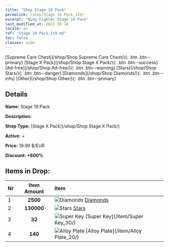 ```yaml
---
title: "Shop Stage 19 Pack"
permalink: /shop/Stage 19 Pack_119/
excerpt: "Wing Fighter Stage 19 Pack"
last_modified_at: 2023-10-18
locale: en
ref: "Stage 19 Pack_119.md"
toc: false
classes: wide
---
```



  [Supreme Care Chest](/shop/Shop Supreme Care Chest/){: .btn .btn--primary}   [Stage X Pack](/shop/Shop Stage X Pack/){: .btn .btn--success}   [Ad-free](/shop/Shop Ad-free/){: .btn .btn--warning}   [Stars](/shop/Shop Stars/){: .btn .btn--danger}   [Diamonds](/shop/Shop Diamonds/){: .btn .btn--info}   [Other](/shop/Shop Other/){: .btn .btn--primary} 

## Details

 **Name:** Stage 19 Pack 

 **Description:** 

 **Shop Type:** [Stage X Pack](/shop/Shop Stage X Pack/)

 **Active:** + 

 **Price:** 19.99 $/EUR 

 **Discount: +600%** 



## Items in Drop:

  |  Nr | Item Amount  |       Item       |
  |:----|:------------:|:-----------------|
  | 1 | **2500**  | ![Diamonds](/images/item/Diamonds_p.png) [Diamonds](/item/Diamonds_15/) | 
  | 2 | **130000**  | ![Stars](/images/item/Stars_p.png) [Stars](/item/Stars_2/) | 
  | 3 | **32**  | ![Super Key](/images/item/Super_Key_p.png) [Super Key](/item/Super Key_30/) | 
  | 4 | **140**  | ![Alloy Plate](/images/item/Alloy_Plate_p.png) [Alloy Plate](/item/Alloy Plate_20/) | 

